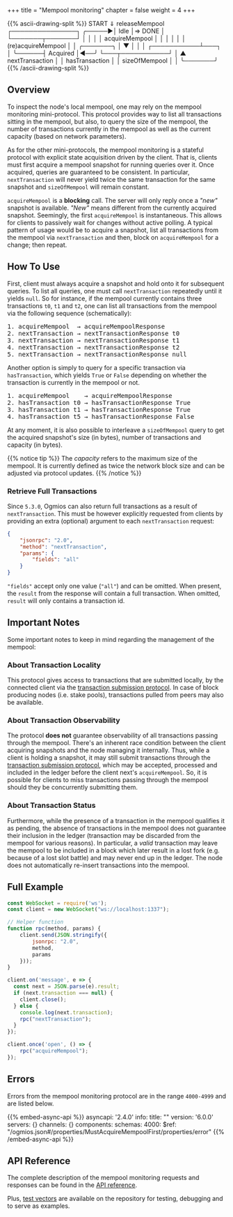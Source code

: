 +++
title = "Mempool monitoring"
chapter = false
weight = 4
+++


{{% ascii-drawing-split %}}
                       START
                         ⇓
 releaseMempool  ┌───────────────┐
          ╭─────▶│     Idle      │⇒ DONE
          │      └───────┬───────┘
          │              │
          │              │ acquireMempool
          │              │
          │              │
          │              │      (re)acquireMempool
          │              │   ╭───────╮
          │              ▼   │       │
          │      ┌───────────┴───┐   │
          ╰──────┤   Acquired    │◀──╯
                 └───┬───────────┘
                     │       ▲
    nextTransaction  │       │
    hasTransaction   │       │
    sizeOfMempool    │       │
                     ╰───────╯
{{% /ascii-drawing-split %}}

## Overview

To inspect the node's local mempool, one may rely on the mempool monitoring mini-protocol. This protocol provides way to list all transactions sitting in the mempool, but also, to query the size of the mempool, the number of transactions currently in the mempool as well as the current capacity (based on network parameters).

As for the other mini-protocols, the mempool monitoring is a stateful protocol with explicit state acquisition driven by the client. That is, clients must first acquire a mempool snapshot for running queries over it. Once acquired, queries are guaranteed to be consistent. In particular, `nextTransaction` will never yield twice the same transaction for the same snapshot and `sizeOfMempool` will remain constant.

`acquireMempool` is a **blocking** call. The server will only reply once a _"new"_ snapshot is available. _"New"_ means different from the currently acquired snapshot. Seemingly, the first `acquireMempool` is instantaneous. This allows for clients to passively wait for changes without active polling. A typical pattern of usage would be to acquire a snapshot, list all transactions from the mempool via `nextTransaction` and then, block on `acquireMempool` for a change; then repeat.

## How To Use

First, client must always acquire a snapshot and hold onto it for subsequent queries. To list all queries, one must call `nextTransaction` repeatedly until it yields `null`. So for instance, if the mempool currently contains three transactions `t0`, `t1` and `t2`, one can list all transactions from the mempool via the following sequence (schematically):

<pre>
1. acquireMempool  → acquireMempoolResponse
2. nextTransaction → nextTransactionResponse t0
3. nextTransaction → nextTransactionResponse t1
4. nextTransaction → nextTransactionResponse t2
5. nextTransaction → nextTransactionResponse null
</pre>

Another option is simply to query for a specific transaction via `hasTransaction`, which yields `True` or `False` depending on whether the transaction is currently in the mempool or not.

<pre>
1. acquireMempool    → acquireMempoolResponse
2. hasTransaction t0 → hasTransactionResponse True
3. hasTransaction t1 → hasTransactionResponse True
4. hasTransaction t5 → hasTransactionResponse False
</pre>

At any moment, it is also possible to interleave a `sizeOfMempool` query to get the acquired snapshot's size (in bytes), number of transactions and capacity (in bytes).

{{% notice tip %}}
The _capacity_ refers to the maximum size of the mempool. It is currently defined as twice the network block size and can be adjusted via protocol updates.
{{% /notice %}}

### Retrieve Full Transactions

Since `5.3.0`, Ogmios can also return full transactions as a result of `nextTransaction`. This must be however explicitly requested from clients by providing an extra (optional) argument to each `nextTransaction` request:


```json
{
    "jsonrpc": "2.0",
    "method": "nextTransaction",
    "params": {
        "fields": "all"
    }
}
```
`"fields"` accept only one value (`"all"`) and can be omitted. When present, the `result` from the response will contain a full transaction. When omitted, `result` will only contains a transaction id.

## Important Notes

Some important notes to keep in mind regarding the management of the mempool:

### About Transaction Locality

This protocol gives access to transactions that are submitted locally, by the connected client via the [transaction submission protocol](../local-tx-submission). In case of block producing nodes (i.e. stake pools), transactions pulled from peers may also be available.

### About Transaction Observability

The protocol **does not** guarantee observability of all transactions passing through the mempool. There's an inherent race condition between the client acquiring snapshots and the node managing it internally. Thus, while a client is holding a snapshot, it may still submit transactions through the [transaction submission protocol](../local-tx-submission), which may be accepted, processed and included in the ledger before the client next's `acquireMempool`. So, it is possible for clients to miss transactions passing through the mempool should they be concurrently submitting them.

### About Transaction Status

Furthermore, while the presence of a transaction in the mempool qualifies it as pending, the absence of transactions in the mempool does not guarantee their inclusion in the ledger (transaction may be discarded from the mempool for various reasons). In particular, a _valid_ transaction may leave the mempool to be included in a block which later result in a lost fork (e.g. because of a lost slot battle) and may never end up in the ledger. The node does not automatically re-insert transactions into the mempool.

## Full Example

```js
const WebSocket = require('ws');
const client = new WebSocket("ws://localhost:1337");

// Helper function
function rpc(method, params) {
    client.send(JSON.stringify({
        jsonrpc: "2.0",
        method,
        params
    }));
}

client.on('message', e => {
  const next = JSON.parse(e).result;
  if (next.transaction === null) {
    client.close();
  } else {
    console.log(next.transaction);
    rpc("nextTransaction");
  }
});

client.once('open', () => {
    rpc("acquireMempool");
});
```

## Errors

Errors from the mempool monitoring protocol are in the range `4000-4999` and are listed below.

{{% embed-async-api %}}
asyncapi: '2.4.0'
info:
  title: ""
  version: '6.0.0'
servers: {}
channels: {}
components:
  schemas:
    4000:
      $ref: "/ogmios.json#/properties/MustAcquireMempoolFirst/properties/error"
{{% /embed-async-api %}}

## API Reference

The complete description of the mempool monitoring requests and responses can be found in the [API reference](../../api).

Plus, [test vectors](https://github.com/CardanoSolutions/ogmios/tree/master/server/test/vectors) are available on the repository for testing, debugging and to serve as examples.
